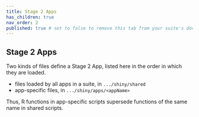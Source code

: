 ```yaml
---
title: Stage 2 Apps
has_children: true
nav_order: 2
published: true # set to false to remove this tab from your suite's doc site
---
```


## Stage 2 Apps

Two kinds of files define a Stage 2 App,
listed here in the order in which they are loaded.

- files loaded by all apps in a suite, in <code>.../shiny/shared</code>
- app-specific files, in <code>.../shiny/apps/\<appName\></code>

Thus, R functions in app-specific scripts supersede functions 
of the same name in shared scripts. 
